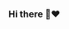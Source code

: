### Hi there 👋❤️

<!--
This is Gokul. I work as a senior Web app developer and Backend developer for several platforms and languages. 
I am very flexible resource and committed to learning new technology and I like Agile methodology.

- 🌱 I’m currently learning  Hugo Static Site Generator
- 👯 I’m looking to collaborate in any software projects which keeps me Busy
- 💬 Ask me about Frontend & Backend Technology - PHP(Core PHP and Laravel), Nodejs, GO, HTML, Bootstrap, Tailwind, Markdown, Balde, Jquery, Vennila JS, ReactJS, DB(SQL Server, Postgress, mySQL, Firebase RTDB, MongoDB, Firebase Firestore, Github, BitBucket, JIRA, AWS(EC2, S3), GCP
- 📫 How to reach me: gokul@tridentnets.in and gokulakannanraj@gmail.com
- 😄 Pronouns: Gokul
- ⚡ Fun fact: Listening to Music and singing
-->
